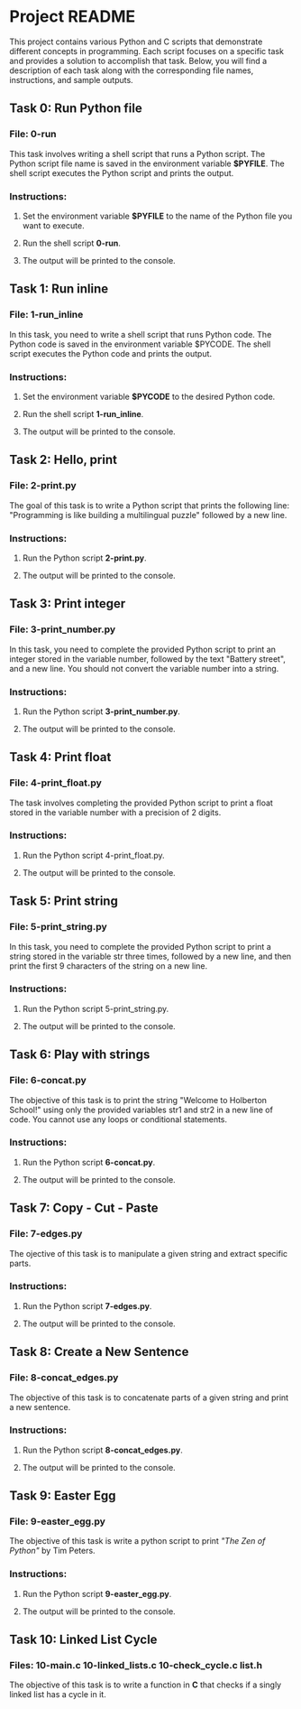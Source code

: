 # Project README

This project contains various Python and C scripts that demonstrate different concepts in programming. Each script focuses on a specific task and provides a solution to accomplish that task. Below, you will find a description of each task along with the corresponding file names, instructions, and sample outputs.



## Task 0: Run Python file

### File: 0-run

This task involves writing a shell script that runs a Python script. The Python script file name is saved in the environment variable **$PYFILE**. The shell script executes the Python script and prints the output.



### Instructions:

1. Set the environment variable **$PYFILE** to the name of the Python file you want to execute.

2. Run the shell script **0-run**.

3. The output will be printed to the console.



## Task 1: Run inline

### File: 1-run_inline

In this task, you need to write a shell script that runs Python code. The Python code is saved in the environment variable $PYCODE. The shell script executes the Python code and prints the output.



### Instructions:

1. Set the environment variable **$PYCODE** to the desired Python code.

2. Run the shell script **1-run_inline**.

3. The output will be printed to the console.



## Task 2: Hello, print

### File: 2-print.py

The goal of this task is to write a Python script that prints the following line: "Programming is like building a multilingual puzzle" followed by a new line.



### Instructions:

1. Run the Python script **2-print.py**.

2. The output will be printed to the console.



## Task 3: Print integer

### File: 3-print_number.py

In this task, you need to complete the provided Python script to print an integer stored in the variable number, followed by the text "Battery street", and a new line. You should not convert the variable number into a string.



### Instructions:

1. Run the Python script **3-print_number.py**.

2. The output will be printed to the console.



## Task 4: Print float

### File: 4-print_float.py

The task involves completing the provided Python script to print a float stored in the variable number with a precision of 2 digits.



### Instructions:

1. Run the Python script 4-print_float.py.

2. The output will be printed to the console.



## Task 5: Print string

### File: 5-print_string.py

In this task, you need to complete the provided Python script to print a string stored in the variable str three times, followed by a new line, and then print the first 9 characters of the string on a new line.



### Instructions:

1. Run the Python script 5-print_string.py.

2. The output will be printed to the console.



## Task 6: Play with strings

### File: 6-concat.py

The objective of this task is to print the string "Welcome to Holberton School!" using only the provided variables str1 and str2 in a new line of code. You cannot use any loops or conditional statements.



### Instructions:

1. Run the Python script  **6-concat.py**.

2. The output will be printed to the console.



## Task 7: Copy - Cut - Paste

### File: 7-edges.py

The ojective of this task is to manipulate a given string and extract specific parts.



### Instructions:

1. Run the Python script  **7-edges.py**.

2. The output will be printed to the console.



## Task 8: Create a New Sentence

###  File: 8-concat_edges.py

The objective of this task is to concatenate parts of a given string and print a new sentence.



### Instructions:

1. Run the Python script  **8-concat_edges.py**.

2. The output will be printed to the console.



## Task 9: Easter Egg

### File: 9-easter_egg.py

The objective of this task is write a python script to print *"The Zen of Python"* by Tim Peters.



### Instructions:

1. Run the Python script  **9-easter_egg.py**.

2. The output will be printed to the console.


## Task 10: Linked List Cycle

### Files: 10-main.c 10-linked_lists.c 10-check_cycle.c list.h

The objective of this task is to write a function in **C** that checks if a singly linked list has a cycle in it.
